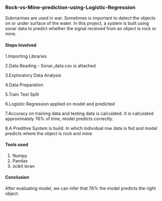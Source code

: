 ### Rock-vs-Mine-prediction-using-Logistic-Regression
Submarines are used in war. Sometimes is important to detect the objects on or under surface of the water.  In this project, a system is built using sonar data to predict whether the signal received from an object is rock or mine.


#### Steps Involved

1.Importing Libraries

2.Data Reading - Sonar_data.csv is attached 

3.Exploratory Data Analysis

4.Data Preparation

5.Train Test Split

6.Logistic Regression applied on model and predicted

7.Accuracy on training data and testing data is calculated. It is calculated approximately 76% of time, model predicts correctly.

8.A Preditive System is build. In which individual row data is fed and model predicts where the object is rock and mine  

#### Tools used

1. Numpy
2. Pandas
3. scikit leran

#### Conclusion

After evaluating model, we can infer that 76% the model predicts the right object.
